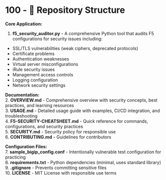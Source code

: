 # 100 - 📁 Repository Structure

**Core Application:**

1. **f5_security_auditor.py** - A comprehensive Python tool that audits F5 configurations for security issues including:

- SSL/TLS vulnerabilities (weak ciphers, deprecated protocols)
- Certificate problems
- Authentication weaknesses
- Virtual server misconfigurations
- iRule security issues
- Management access controls
- Logging configuration
- Network security settings

**Documentation:**<br/>
2. **OVERVIEW.md** - Comprehensive overview with security concepts, best practices, and learning resources<br/>
3. **USAGE.md** - Detailed usage guide with examples, CI/CD integration, and troubleshooting<br/>
4. **F5-SECURITY-CHEATSHEET.md** - Quick reference for commands, configurations, and security practices<br/>
5. **SECURITY.md** - Security policy for responsible use<br/>
6. **CONTRIBUTING.md** - Guidelines for contributors

**Configuration Files:**<br/>
7. **sample_bigip_config.conf** - Intentionally vulnerable test configuration for practicing<br/>
8. **requirements.txt** - Python dependencies (minimal, uses standard library)<br/>
9. **.gitignore** - Prevents committing sensitive files<br/>
10. **LICENSE** - MIT License with responsible use terms